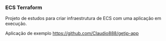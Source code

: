 ### ECS Terraform

Projeto de estudos para criar infraestrutura de ECS com uma aplicação em execução.

Aplicação de exemplo https://github.com/Claudio888/getip-app